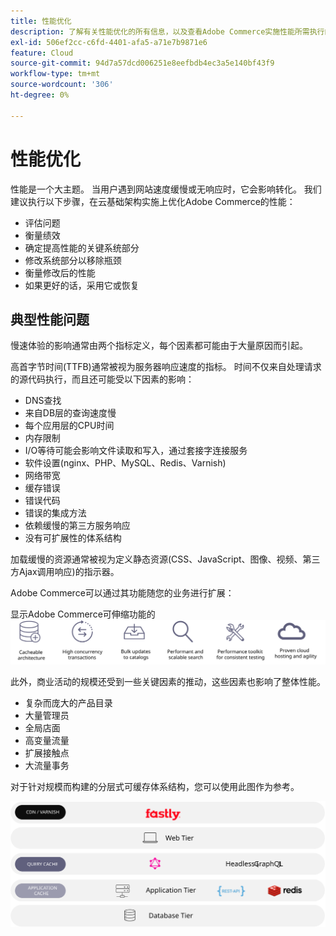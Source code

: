 ```yaml
---
title: 性能优化
description: 了解有关性能优化的所有信息，以及查看Adobe Commerce实施性能所需执行的步骤。
exl-id: 506ef2cc-c6fd-4401-afa5-a71e7b9871e6
feature: Cloud
source-git-commit: 94d7a57dcd006251e8eefbdb4ec3a5e140bf43f9
workflow-type: tm+mt
source-wordcount: '306'
ht-degree: 0%

---
```


# 性能优化

性能是一个大主题。 当用户遇到网站速度缓慢或无响应时，它会影响转化。 我们建议执行以下步骤，在云基础架构实施上优化Adobe Commerce的性能：

- 评估问题
- 衡量绩效
- 确定提高性能的关键系统部分
- 修改系统部分以移除瓶颈
- 衡量修改后的性能
- 如果更好的话，采用它或恢复

## 典型性能问题

慢速体验的影响通常由两个指标定义，每个因素都可能由于大量原因而引起。

高首字节时间(TTFB)通常被视为服务器响应速度的指标。 时间不仅来自处理请求的源代码执行，而且还可能受以下因素的影响：

- DNS查找
- 来自DB层的查询速度慢
- 每个应用层的CPU时间
- 内存限制
- I/O等待可能会影响文件读取和写入，通过套接字连接服务
- 软件设置(nginx、PHP、MySQL、Redis、Varnish)
- 网络带宽
- 缓存错误
- 错误代码
- 错误的集成方法
- 依赖缓慢的第三方服务响应
- 没有可扩展性的体系结构

加载缓慢的资源通常被视为定义静态资源(CSS、JavaScript、图像、视频、第三方Ajax调用响应)的指示器。

Adobe Commerce可以通过其功能随您的业务进行扩展：

显示Adobe Commerce可伸缩功能的![图表](../../../assets/playbooks/scalable-capabilities.svg)

此外，商业活动的规模还受到一些关键因素的推动，这些因素也影响了整体性能。

- 复杂而庞大的产品目录
- 大量管理员
- 全局店面
- 高变量流量
- 扩展接触点
- 大流量事务

对于针对规模而构建的分层式可缓存体系结构，您可以使用此图作为参考。

![显示如何在可缓存的架构中使用Adobe Commerce GraphQL API的图表](../../../assets/playbooks/cacheable-architecture.svg)
